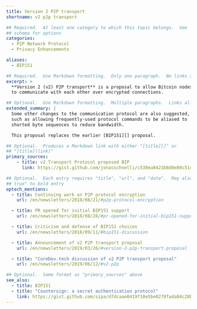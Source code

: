 ```yaml
---
title: Version 2 P2P transport
shortname: v2 p2p transport

## Required.  At least one category to which this topic belongs.  See
## schema for options
categories:
  - P2P Network Protocol
  - Privacy Enhancements

aliases:
  - BIP151

## Required.  Use Markdown formatting.  Only one paragraph.  No links allowed.
excerpt: >
  **Version 2 (v2) P2P transport** is a proposal to allow Bitcoin nodes
  to communicate with each other over encrypted connections.

## Optional.  Use Markdown formatting.  Multiple paragraphs.  Links allowed.
extended_summary: |
  Some other changes to the communication protocol are also suggested,
  such as allowing frequently-used protocol commands to be aliased to
  shorted byte sequences to reduce bandwidth.

  This proposal replaces the earlier [BIP151][] proposal.

## Optional.  Produces a Markdown link with either "[title][]" or
## "[title](link)"
primary_sources:
    - title: v2 Transport Protocol proposed BIP
      link: https://gist.github.com/jonasschnelli/c530ea8421b8d0e80c51486325587c52

## Optional.  Each entry requires "title", "url", and "date".  May also use "feature:
## true" to bold entry
optech_mentions:
  - title: Continuing work on P2P protocol encryption
    url: /en/newsletters/2018/08/21/#p2p-protocol-encryption

  - title: PR opened for initial BIP151 support
    url: /en/newsletters/2018/08/28/#pr-opened-for-initial-bip151-support

  - title: Criticism and defense of BIP151 choices
    url: /en/newsletters/2018/09/11/#bip151-discussion

  - title: Announcement of v2 P2P transport proposal
    url: /en/newsletters/2019/03/26/#version-2-p2p-transport-proposal

  - title: "CoreDev.tech discussion of v2 P2P transport proposal"
    url: /en/newsletters/2019/06/12/#v2-p2p

## Optional.  Same format as "primary_sources" above
see_also:
  - title: BIP151
  - title: "Countersign: a secret authentication protocol"
    link: https://gist.github.com/sipa/d7dcaae0419f10e5be0270fada84c20b
---
```

